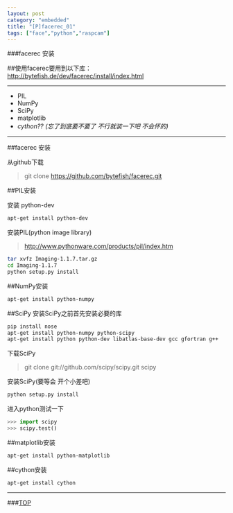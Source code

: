 ```yaml
---
layout: post
category: "embedded"
title: "[P]facerec_01"
tags: ["face","python","raspcam"]
---
```


<a name="top"></a>
###facerec 安装

##使用facerec要用到以下库：
http://bytefish.de/dev/facerec/install/index.html
- - - 

* PIL
* NumPy
* SciPy
* matplotlib
* *cython?? (忘了到底要不要了 不行就装一下吧 不会怀的)*
- - -

##facerec 安装

从github下载
> git clone https://github.com/bytefish/facerec.git  

##PIL安装

安装 python-dev
```bash
apt-get install python-dev
```

安装PIL(python image library)

> http://www.pythonware.com/products/pil/index.htm

```bash
tar xvfz Imaging-1.1.7.tar.gz
cd Imaging-1.1.7
python setup.py install
```
##NumPy安装
```bash
apt-get install python-numpy
```

##SciPy
安装SciPy之前首先安装必要的库
```bash
pip install nose
apt-get install python-numpy python-scipy
apt-get install python python-dev libatlas-base-dev gcc gfortran g++
```
下载SciPy
> git clone git://github.com/scipy/scipy.git scipy

安装SciPy(要等会 开个小差吧)
```bash
python setup.py install
```
进入python测试一下
```python
>>> import scipy
>>> scipy.test()
```

##matplotlib安装

```bash
apt-get install python-matplotlib
```

##cython安装
```bash 
apt-get install cython
```



- - - 

###[TOP](#top)
